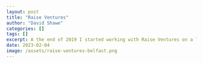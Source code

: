 ```yaml
---
layout: post
title: "Raise Ventures"
author: "David Shawe"
categories: []
tags: []
excerpt: A the end of 2019 I started working with Raise Ventures on a large contract and worked with them for 3 years. Raise Ventuers are a startup accelerator based in Belfast city center and most of my time at Raise was running online events, designing marketing material, working directly with the CEO and directors of the company on a weekly basis.
date: 2023-02-04
image: /assets/raise-ventures-belfast.png
---
```

